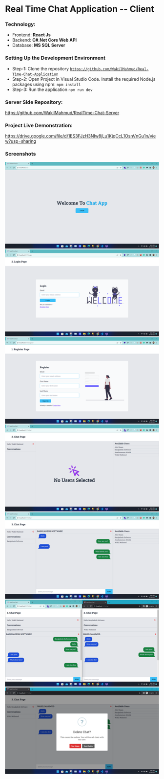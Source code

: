 # Real Time Chat Application -- Client

### Technology:

- Frontend: <b>React Js</b>
- Backend: <b>C#.Net Core Web API</b>
- Database: <b>MS SQL Server</b>

### Setting Up the Development Environment

- Step-1: Clone the repository
  <code>https://github.com/WakilMahmud/Real-Time-Chat-Application</code>
- Step-2: Open Project in Visual Studio Code. Install the required Node.js packages using npm:
  <code>npm install</code>
- Step-3: Run the application <code>npm run dev</code>

### Server Side Repository:

https://github.com/WakilMahmud/RealTime-Chat-Server

### Project Live Demonstration:

https://drive.google.com/file/d/1ES3FJzH3NIw8jLu1KjqCcL1OsnVnGu1n/view?usp=sharing

### Screenshots

![Alt text](<src/assets/1. Home.png>)
![Alt text](<src/assets/2. Login.png>)
![Alt text](<src/assets/3. Register.png>)
![Alt text](<src/assets/4. Chat Page.png>)
![Alt text](<src/assets/5. Chat-1.png>)
![Alt text](<src/assets/6. Chat-2.png>)
![Alt text](<src/assets/7. Delete Modal.png>)
